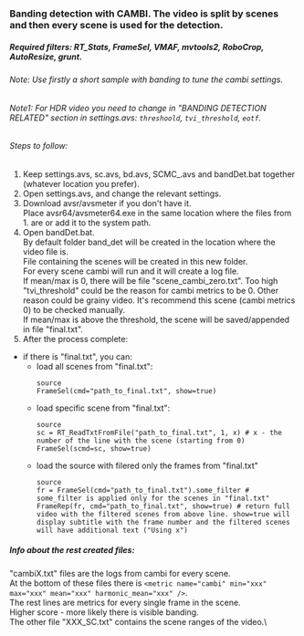 ### Banding detection with CAMBI. The video is split by scenes and then every scene is used for the detection.

##### Required filters: RT_Stats, FrameSel, VMAF, mvtools2, RoboCrop, AutoResize, grunt.

###### Note: Use firstly a short sample with banding to tune the cambi settings.

###### Note1: For HDR video you need to change in "BANDING DETECTION RELATED" section in settings.avs: `threshoold`, `tvi_threshold`, `eotf`.

###### Steps to follow:

1. Keep settings.avs, sc.avs, bd.avs, SCMC_.avs and bandDet.bat together (whatever location you prefer).
2. Open settings.avs, and change the relevant settings.
3. Download avsr/avsmeter if you don't have it.\
Place avsr64/avsmeter64.exe in the same location where the files from 1. are or add it to the system path.
4. Open bandDet.bat.\
By default folder band_det will be created in the location where the video file is.\
File containing the scenes will be created in this new folder.\
For every scene cambi will run and it will create a log file.\
If mean/max is 0, there will be file "scene_cambi_zero.txt". Too high "tvi_threshold" could be the reason for cambi metrics to be 0. Other reason could be grainy video. It's recommend this scene (cambi metrics 0) to be checked manually.\
If mean/max is above the threshold, the scene will be saved/appended in file "final.txt".
5. After the process complete:

- if there is "final.txt", you can:
    - load all scenes from "final.txt":
        ```
        source
        FrameSel(cmd="path_to_final.txt", show=true)
        ```
    - load specific scene from "final.txt":
        ```
        source
        sc = RT_ReadTxtFromFile("path_to_final.txt", 1, x) # x - the number of the line with the scene (starting from 0)
        FrameSel(scmd=sc, show=true)
        ```
    - load the source with filered only the frames from "final.txt"
        ```
        source
        fr = FrameSel(cmd="path_to_final.txt").some_filter # some_filter is applied only for the scenes in "final.txt"
        FrameRep(fr, cmd="path_to_final.txt", show=true) # return full video with the filtered scenes from above line. show=true will display subtitle with the frame number and the filtered scenes will have additional text ("Using x")
        ```

##### Info about the rest created files:

"cambiX.txt" files are the logs from cambi for every scene.\
At the bottom of these files there is `<metric name="cambi" min="xxx" max="xxx" mean="xxx" harmonic_mean="xxx" />`.\
The rest lines are metrics for every single frame in the scene.\
Higher score - more likely there is visible banding.\
The other file "XXX_SC.txt" contains the scene ranges of the video.\
